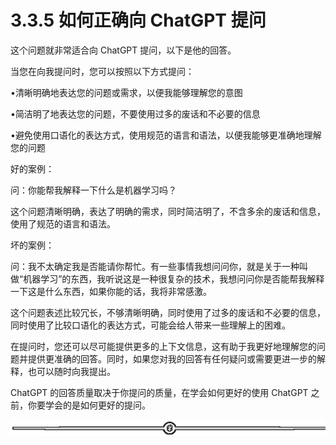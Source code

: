 # 3.3.5 如何正确向 ChatGPT 提问

这个问题就非常适合向 ChatGPT 提问，以下是他的回答。

当您在向我提问时，您可以按照以下方式提问：

•清晰明确地表达您的问题或需求，以便我能够理解您的意图

•简洁明了地表达您的问题，不要使用过多的废话和不必要的信息

•避免使用口语化的表达方式，使用规范的语言和语法，以便我能够更准确地理解您的问题

好的案例：

问：你能帮我解释一下什么是机器学习吗？

这个问题清晰明确，表达了明确的需求，同时简洁明了，不含多余的废话和信息，使用了规范的语言和语法。

坏的案例：

问：我不太确定我是否能请你帮忙。有一些事情我想问问你，就是关于一种叫做“机器学习”的东西，我听说这是一种很复杂的技术，我想问问你是否能帮我解释一下这是什么东西，如果你能的话，我将非常感激。

这个问题表述比较冗长，不够清晰明确，同时使用了过多的废话和不必要的信息，同时使用了比较口语化的表达方式，可能会给人带来一些理解上的困难。

在提问时，您还可以尽可能提供更多的上下文信息，这有助于我更好地理解您的问题并提供更准确的回答。同时，如果您对我的回答有任何疑问或需要更进一步的解释，也可以随时向我提出。

ChatGPT 的回答质量取决于你提问的质量，在学会如何更好的使用 ChatGPT 之前，你要学会的是如何更好的提问。

![](img/6ee508850b27e2c7d179da2f3eea659e.png)